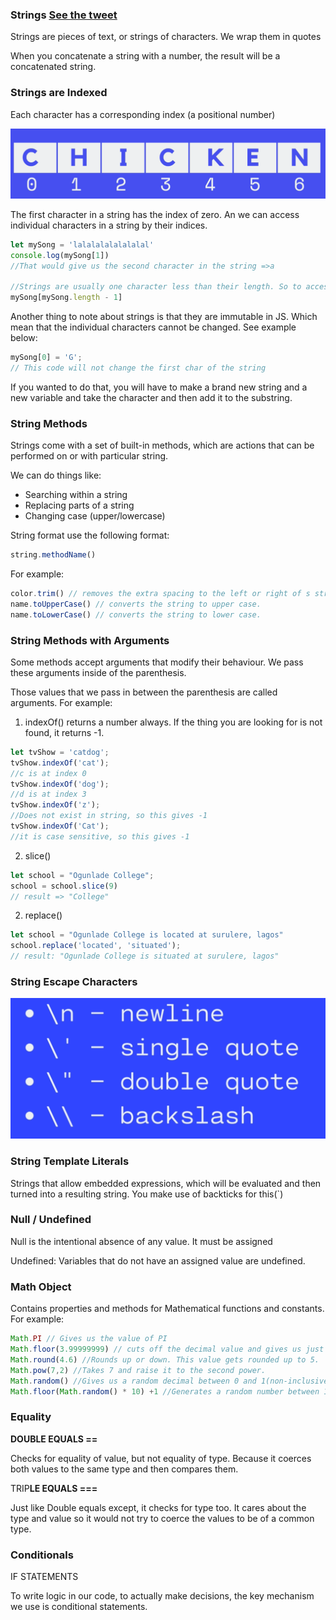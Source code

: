 ### Strings [See the tweet](https://twitter.com/umuks_/status/1358990464557473795?s=20)

Strings are pieces of text, or strings of characters. We wrap them in quotes

When you concatenate a string with a number, the result will be a concatenated string.

### Strings are Indexed

Each character has a corresponding index (a positional number)

![01.png](02.png)

The first character in a string has the index of zero. An we can access individual characters in a string by their indices. 

```jsx
let mySong = 'lalalalalalalalal'
console.log(mySong[1])
//That would give us the second character in the string =>a

//Strings are usually one character less than their length. So to access the last char, you will have to subtract 1
mySong[mySong.length - 1]
```

Another thing to note about strings is that they are immutable in JS. Which mean that the individual characters cannot be changed. See example below: 

```jsx
mySong[0] = 'G';
// This code will not change the first char of the string
```

If you wanted to do that, you will have to make a brand new string and a new variable and take the character and then add it to the substring. 

### String Methods

Strings come with a set of built-in methods, which are actions that can be performed on or with particular string.

We can do things like:

- Searching within a string
- Replacing parts of a string
- Changing case (upper/lowercase)

String format use the following format:

```jsx
string.methodName()
```

For example: 

```jsx
color.trim() // removes the extra spacing to the left or right of s string.
name.toUpperCase() // converts the string to upper case.
name.toLowerCase() // converts the string to lower case.
```

### String Methods with Arguments

Some methods accept arguments that modify their behaviour. We pass these arguments inside of the parenthesis.

Those values that we pass in between the parenthesis are called arguments. For example:

1. indexOf() returns a number always. If the thing you are looking for is not found, it returns -1.

```jsx
let tvShow = 'catdog';
tvShow.indexOf('cat');
//c is at index 0
tvShow.indexOf('dog');
//d is at index 3
tvShow.indexOf('z');
//Does not exist in string, so this gives -1
tvShow.indexOf('Cat');
//it is case sensitive, so this gives -1
```

2. slice()

```jsx
let school = "Ogunlade College";
school = school.slice(9)
// result => "College"
```

2. replace()

```jsx
let school = "Ogunlade College is located at surulere, lagos"
school.replace('located', 'situated');
// result: "Ogunlade College is situated at surulere, lagos"
```

### String Escape Characters

![string escape characters](01.png)

### String Template Literals

Strings that allow embedded expressions, which will be evaluated and then turned into a resulting string. You make use of backticks for this(`) 

### Null / Undefined

Null is the intentional absence of any value. It must be assigned

Undefined: Variables that do not have an assigned value are undefined. 

### Math Object

Contains properties and methods for Mathematical functions and constants. For example: 

```jsx
Math.PI // Gives us the value of PI
Math.floor(3.99999999) // cuts off the decimal value and gives us just 3.
Math.round(4.6) //Rounds up or down. This value gets rounded up to 5.
Math.pow(7,2) //Takes 7 and raise it to the second power.
Math.random() //Gives us a random decimal between 0 and 1(non-inclusive)
Math.floor(Math.random() * 10) +1 //Generates a random number between 1 and 10
```

### Equality

**DOUBLE EQUALS ==**

Checks for equality of value, but not equality of type. Because it coerces both values to the same type and then compares them.

TRIP**LE EQUALS ===**

Just like Double equals except, it checks for type too. It cares about the type and value so it would not try to coerce the values to be of a common type.

### Conditionals

IF STATEMENTS

To write logic in our code, to actually make decisions, the key mechanism we use is conditional statements.
